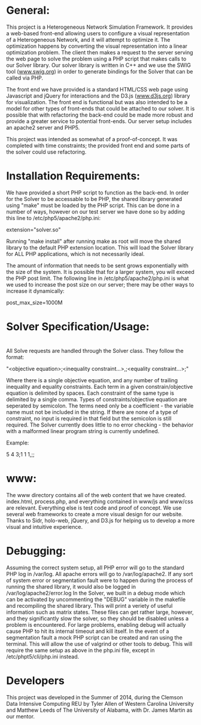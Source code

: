 # General:

This project is a Heterogeneous Network Simulation Framework. It provides a 
web-based front-end allowing users to configure a visual representation of a 
Heterogeneous Network, and it will attempt to optimize it. The optimization 
happens by converting the visual representation into a linear optimization 
problem. The client then makes a request to the server serving the web page 
to solve the problem using a PHP script that makes calls to our Solver library.
Our solver library is written in C++ and we use the SWIG tool (www.swig.org) in order to 
generate bindings for the Solver that can be called via PHP. 

The front end we have provided is a standard HTML/CSS web page using Javascript
and jQuery for interactions and the D3.js (www.d3js.org) library for visualization.
The front end is functional but was also intended to be a model for other types 
of front-ends that could be attached to our solver. It is possible that with 
refactoring the back-end could be made more robust and provide a greater 
service to potential front-ends. Our server setup includes an apache2
server and PHP5.

This project was intended as somewhat of a proof-of-concept. It was completed
with time constraints; the provided front end and some parts of the solver 
could use refactoring. 

# Installation Requirements:

We have provided a short PHP script to function as the back-end. In order for
the Solver to be accessable to be PHP, the shared library generated using "make"
must be loaded by the PHP script. This can be done in a number of ways, however
on our test server we have done so by adding this line to /etc/php5/apache2/php.ini:

extension="solver.so"


Running "make install" after running make as root will move the shared library
to the default PHP extension location. This will load the Solver library for 
ALL PHP applications, which is not necessarily ideal. 

The amount of information that needs to be sent grows exponentially with the size
of the system. It is possible that for a larger system, you will exceed the PHP
post limit. The following line in /etc/php5/apache2/php.ini
is what we used to increase the post size on our server; there may be other ways 
to increase it dynamically:

post_max_size=1000M


# Solver Specification/Usage:
#
All Solve requests are handled through the Solver class. They follow the format:

"\<objective equation\>;\<inequality constraint...\>,;\<equality constraint...\>;"

Where there is a single objective equation, and any number of trailing 
inequality and equality constraints. Each term in a given constrain/objective 
equation is delimited by spaces. Each constraint of the same type is delimited
by a single comma. Types of constraints/objective equation are seperated 
by semicolon. The terms need only be a coefficient - the variable name must not 
be included in the string. If there are none of a type of constraint, no input
is required in that field but the semicolon is still required.
 The Solver currently does little to no error checking - the 
behavior with a malformed linear program string is currently undefined.

Example:

5 4 3;1 1 1,;;


# www:

The www directory contains all of the web content that we have created. 
index.html, process.php, and everything contained in www/js and www/css are 
relevant. Everything else is test code and proof of concept. We use several 
web frameworks to create a more visual design for our website. Thanks to Sidr,
holo-web, jQuery, and D3.js for helping us to develop a more visual and 
intuitive experience.



# Debugging:

Assuming the correct system setup, all PHP error will go to the standard 
PHP log in /var/log. All apache errors will go to /var/log/apache2. If any sort 
of system error or segmentation fault were to happen during the process of 
running the shared library, it would also be logged in /var/log/apache2/error.log
In the Solver, we built in a debug mode which can be activated by uncommenting the 
"DEBUG" variable in the makefile and recompiling the shared library. This will
print a veriety of useful information such as matrix states. These files can 
get rather large, however, and they significantly slow the solver, so they 
should be disabled unless a problem is encountered. For large problems, enabling
debug will actually cause PHP to hit its internal timeout and kill itself. In 
the event of a segmentation fault a mock PHP script can be created and ran using
the terminal. This will allow the use of valgrind or other tools to debug. 
This will require the same setup as above in the php.ini file, except in 
/etc/phpt5/cli/php.ini instead.


# Developers
This project was developed in the Summer of 2014, during the Clemson Data Intensive Computing REU by
Tyler Allen of Western Carolina University and Matthew Leeds of The University
of Alabama, with Dr. James Martin as our mentor. 

